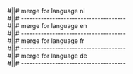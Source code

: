 #||# merge for language nl   
#||# -------------------------------------  
#||# merge for language en   
#||# -------------------------------------  
#||# merge for language fr   
#||# -------------------------------------  
#||# merge for language de   
#||# -------------------------------------  
